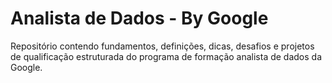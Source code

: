 # Analista de Dados - By Google
Repositório contendo fundamentos, definições, dicas, desafios e projetos de qualificação estruturada do programa de formação analista de dados da Google.
